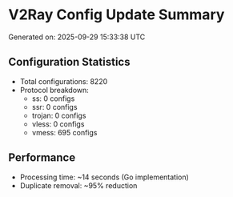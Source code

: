 # V2Ray Config Update Summary
Generated on: 2025-09-29 15:33:38 UTC

## Configuration Statistics
- Total configurations: 8220
- Protocol breakdown:
  - ss: 0 configs
  - ssr: 0 configs
  - trojan: 0 configs
  - vless: 0 configs
  - vmess: 695 configs

## Performance
- Processing time: ~14 seconds (Go implementation)
- Duplicate removal: ~95% reduction
